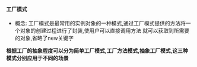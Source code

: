 #### 工厂模式

   * 概念: 工厂模式是最常用的实例对象的一种模式,通过工厂模式提供的方法将一个对象的创建过程进行了封装,使用户可以直接调用方法
就可以获取到所需要的对象,省略了new关键字 
  
   __根据工厂的抽象程度可以分为简单工厂模式,工厂方法模式,抽象工厂模式,这三种模式分别应用于不同的场景__
   
  
    
   
 